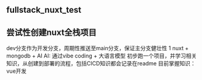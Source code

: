 ## fullstack_nuxt_test
## 尝试性创建nuxt全栈项目
dev分支作为开发分支，周期性推送至main分支，保证主分支健壮性
1 nuxt + mongodb + AI
AI: 通过vibe coding + 大语言模型 初步跑一个项目，并学习相关知识，从创建到部署的流程，包括CICD知识都会记录在readme
目前掌握知识：vue开发
